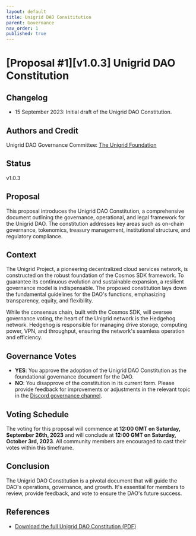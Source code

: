 ```yaml
---
layout: default
title: Unigrid DAO Consititution
parent: Governance
nav_order: 1
published: true
---
```


# [Proposal #1][v1.0.3] Unigrid DAO Constitution

## Changelog

- 15 September 2023: Initial draft of the Unigrid DAO Constitution.

## Authors and Credit 

Unigrid DAO Governance Committee: [The Unigrid Foundation](https://unigrid.org)

## Status 

v1.0.3

## Proposal

This proposal introduces the Unigrid DAO Constitution, a comprehensive document outlining the governance, operational, and legal framework for the Unigrid DAO. The constitution addresses key areas such as on-chain governance, tokenomics, treasury management, institutional structure, and regulatory compliance.

## Context

The Unigrid Project, a pioneering decentralized cloud services network, is constructed on the robust foundation of the Cosmos SDK framework. To guarantee its continuous evolution and sustainable expansion, a resilient governance model is indispensable. The proposed constitution lays down the fundamental guidelines for the DAO's functions, emphasizing transparency, equity, and flexibility.

While the consensus chain, built with the Cosmos SDK, will oversee governance voting, the heart of the Unigrid network is the Hedgehog network. Hedgehog is responsible for managing drive storage, computing power, VPN, and throughput, ensuring the network's seamless operation and efficiency.

## Governance Votes

- **YES**: You approve the adoption of the Unigrid DAO Constitution as the foundational governance document for the DAO.
- **NO**: You disapprove of the constitution in its current form. Please provide feedback for improvements or adjustments in the relevant topic in the [Discord governance channel](https://discord.gg/wTkQKHP8yP).

## Voting Schedule

The voting for this proposal will commence at **12:00 GMT on Saturday, September 26th, 2023** and will conclude at **12:00 GMT on Saturday, October 3rd, 2023**. All community members are encouraged to cast their votes within this timeframe.

## Conclusion

The Unigrid DAO Constitution is a pivotal document that will guide the DAO's operations, governance, and growth. It's essential for members to review, provide feedback, and vote to ensure the DAO's future success.

## References

- [Download the full Unigrid DAO Constitution (PDF)](./2023_09_PROP_1_DAO/Unigrid_DAO_v103.pdf)
